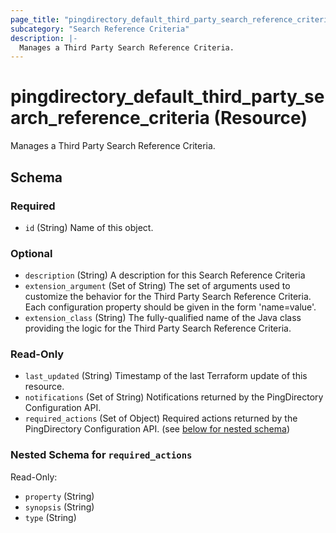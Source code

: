 ```yaml
---
page_title: "pingdirectory_default_third_party_search_reference_criteria Resource - terraform-provider-pingdirectory"
subcategory: "Search Reference Criteria"
description: |-
  Manages a Third Party Search Reference Criteria.
---
```


# pingdirectory_default_third_party_search_reference_criteria (Resource)

Manages a Third Party Search Reference Criteria.



<!-- schema generated by tfplugindocs -->
## Schema

### Required

- `id` (String) Name of this object.

### Optional

- `description` (String) A description for this Search Reference Criteria
- `extension_argument` (Set of String) The set of arguments used to customize the behavior for the Third Party Search Reference Criteria. Each configuration property should be given in the form 'name=value'.
- `extension_class` (String) The fully-qualified name of the Java class providing the logic for the Third Party Search Reference Criteria.

### Read-Only

- `last_updated` (String) Timestamp of the last Terraform update of this resource.
- `notifications` (Set of String) Notifications returned by the PingDirectory Configuration API.
- `required_actions` (Set of Object) Required actions returned by the PingDirectory Configuration API. (see [below for nested schema](#nestedatt--required_actions))

<a id="nestedatt--required_actions"></a>
### Nested Schema for `required_actions`

Read-Only:

- `property` (String)
- `synopsis` (String)
- `type` (String)



